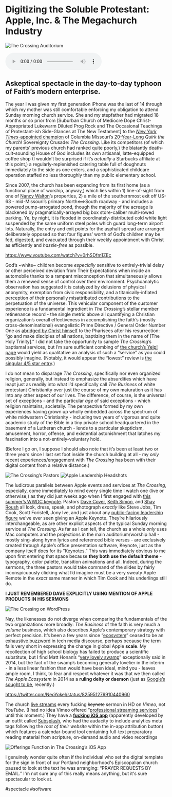 # Digitizing the Soluble Protestant: Apple, Inc.  & The Megachurch Industry

![The Crossing Auditorium](https://i.snap.as/tEE74LR.jpeg)

<audio controls>
  <source src="https://davidblue.wtf/audio/applechurch.mp3">
</audio>

## Askeptical spectacle in the day-to-day typhoon of Faith’s modern enterprise. 

The year I was given my first generation iPhone was the last of 14 through which my mother was still comfortable enforcing my obligation to attend Sunday morning church service. She and my stepfather had migrated 18 months or so prior from [Suburban Church of Mediocre Dope Christ-Appropriated Lukewarm Diluted Prog Rock and The Occasional Teachings of Protestant-ish Side-Glances at The New Testament] to the [*New York Times*-appointed champion](https://www.nytimes.com/2014/02/23/movies/how-the-true-false-film-festival-and-a-church-work-together.html) of Columbia Missouri’s [20-Year-Long](https://www.komu.com/news/mega-church-growth/) *Quirk the Church!* Sovereignty Crusade: *The Crossing*. Like its competitors (of which my parents’ previous church had ranked quite poorly,) the blatantly death-cult-sounding House of God includes its own artisanal, latte-equipped coffee shop (I wouldn’t be surprised if it’s *actually* a Starbucks affiliate at this point,) a regularly-replenished catering table full of doughnuts immediately to the side as one enters, and a sophisticated childcare operation staffed no less thoroughly than my public elementary school.

Since 2007, the church has been expanding from its first home (as a functional place of worship, anyway,) which lies within 1) line-of-sight from one of [Nancy Walton](https://www.insidephilanthropy.com/dance/2013/7/31/nancy-walton-laurie-ballets-next-best-friend.html)’s properties, 2) a mile of the southernmost exit off US-63 - mid-Missouri’s primary North⟺South roadway - and includes a powered pump-arrogated pond, though the majority of the acreage is blackened by pragmatically-arrayed big box store-caliber multi-rowed parking. Ye, by night, it is flooded in coordinately-distributed cold white light suspended by the same uniform steel poles which guard long-term airport lots. Naturally, the entry and exit points for the asphalt spread are arranged deliberately opposed so that four figures’ worth of God’s children may be fed, digested, and evacuated through their weekly appointment with Christ as efficiently and *hassle-free* as possible.

https://www.youtube.com/watch?v=0rhSDfm1ZEc

God’s ~white~ children become *especially* sensitive to entirely-trivial delay or other perceived deviation from Their Expectations when inside an automobile thanks to a rampant misconception that simultaneously allows them a renewed sense of control over their environment. Psychoanalytic observation has suggested it is catalyzed by delusions of physical anonymity, exemption from civic responsibility, and a titanically-inflated perception of their personally misattributed contributions to the perpetuation of the universe. This vehicular component of the customer experience is a fundamental ingredient in *The Crossing*’s stellar member retinenance record - the single metric above all quantifying a Christian organization’s overall effectiveness in accomplishing the faith’s (mostly cross-denominational) evangelistic Prime Directive / General Order Number One as [abridged by Christ himself](https://www.biblegateway.com/passage/?search=Matthew+28%3A18-20&version=NIV) to the Pharisees after his resurrection: “go and make disciples of all nations, baptizing them in the name of [The Holy Trinity].” I did not take the opportunity to sample *The Crossing*’s baptismal services, but I’m sure sufficient combing of [the church’s Yelp! page](https://yelp.to/qTKq/U3zCk0HlEY) would yield as qualitative an analysis of such a “service” as you could possibly imagine. (Notably, it would appear the “lowest” review is [the singular 4/5 star entry](https://www.yelp.com/biz/the-crossing-columbia?hrid=1iW1Q9KCi9WlM3mDzNFvKw&utm_source=ishare).)

I do not mean to disparage *The Crossing*, specifically nor even organized religion, generally, but instead to emphasize the absurdities which have leapt just as readily into what I’d specifically call *The Business* of white protestant Christianity over just the course of my own maturation as it has into any other aspect of our lives. The difference, of course, is the universal set of exceptions - and the particular *age* of said exceptions - which religion maintains, societally. The perspective formed by my own experiences having grown up wholly embedded across the spectrum of white midwestern Christianity - including two years of vigorous and quite academic study of the Bible in a tiny private school headquartered in the basement of a Lutheran church - lends to a particular skepticism, amusement, horror, offense, and existential astonishment that latches my fascination into a not-entirely-voluntary hold. 

(Before I go on, I suppose I should also note that it’s been at least two or three years since I last set foot inside the church building at all - my *only* recent experiences/engagement with *The Crossing* has been with their digital content from a relative distance.)

![The Crossing’s Pastors](https://i.snap.as/E5RLm4y.jpeg)
![Apple Leadership Headshots](https://i.snap.as/B8TX5h0.jpeg)

The ludicrous parallels between Apple events and services at *The Crossing*, especially, come immediately to mind every single time I watch one (live or otherwise,) as they did just weeks ago when I first engaged with [this summer’s WWDC keynote](https://youtu.be/psL_5RIBqnY). Pastors [Dave Cover](https://www.thecrossingchurch.com/staff/dave-cover/), [Keith Simon](https://www.thecrossingchurch.com/staff/keith-simon/), and [Shay Roush](https://www.thecrossingchurch.com/staff/shay-roush/) all look, dress, speak, and photograph *exactly* like Steve Jobs, Tim Cook, Scott Foristell, Jony Ive, and just about any [public-facing leadership figure](https://www.apple.com/leadership/) we’ve ever seen giving an Apple Keynote. They’re hilariously interchangeable, as are other explicit aspects of the typical Sunday morning service at *The Crossing*. As far as I can tell, the church as a whole *only* uses Mac computers and the projections in the main auditorium/worship hall - mostly sing-along hymn lyrics and referenced bible verses - are exclusively created through Apple’s office presentation software, Keynote, just as the company itself does for its “Keynotes.” This was immediately obvious to me upon first entering that space because **they both use the default theme** - typography, color palette, transition animations and all. Indeed, during the sermons, the three pastors would take command of the slides by fairly inconspicuously clicking what I’d imagine must be a very sweaty Apple Remote in the *exact* same manner in which Tim Cook and his underlings still do.

**I JUST REMEMBERED DAVE EXPLICITLY USING MENTION OF APPLE PRODUCTS IN HIS SERMONS**

![The Crossing on WordPress](https://i.snap.as/s1Qh8Rz.jpg)

Nay, the likenesses do not diverge when comparing the fundamentals of the two organizations more broadly: *The Business* of the faith is very much a *volume* business, which also describes Apple’s contemporary strategy with perfect precision. It’s been a few years since “[ecosystem](https://www.forbes.com/sites/ericjackson/2014/06/03/apple-isnt-a-hardware-or-software-company-its-an-ecosystem-company/)” ceased to be an [exhaustive buzzword](‪https://trends.google.com/trends/explore?hl=en-US&tz=300&date=today+5-y&q=apple+ecosystem&sni=3‬) in tech media discourse, perhaps because the term falls very short in expressing the change in global Apple **scale**. My recollection of high school biology has failed to produce a scientific substitute, but I find Matt Honan’s “[very lovely swamp](https://www.wired.com/2014/09/apple-ecosystem/)” exceptionally said in 2014, but the fact of the swamp’s becoming generally lovelier in the interim - in a less linear fashion than would have been ideal, mind you - leaves ample room, I think, to fear and respect whatever it was that we then called *The Apple Ecosystem* in 2014 as a **ruling deity or daemon** (just as [Google’s sought to be](https://extratone.com/google-soul-ledger-dont-be-evil), recently.)


https://twitter.com/NeoYokel/status/825951279910440960


The church [live streams](https://www.thecrossingchurch.com/livestream/) every fucking ~~keynote~~ sermon in HD on *Vimeo*, not *YouTube*. (I had no idea Vimeo offered “[professional streaming services](https://vimeo.com/features/livestreaming)” until this moment.) They have a **[fucking iOS app](https://apps.apple.com/us/app/the-crossing/id436071694)** (apparently developed by an outfit called [Subsplash](http://www.subsplash.com), who had the audacity to include analytics meta tags following the *root of their website* within the in-app attribution button) which features a calendar-bound tool containing full-text preparatory reading material from scripture, on-demand audio and video recordings 

![Offerings Function in The Crossing’s iOS App](https://i.snap.as/R4Mucv7.jpeg)

I genuinely wonder quite often if the individual who set the digital template for the sign in front of our Portland neighborhood's Episcopalian church paused to look at the text he was arranging: “PRAYER REQUESTS BY EMAIL.” I'm not sure any of this really means anything, but it's sure spectacular to look at. 

#spectacle #software